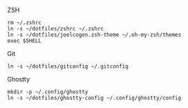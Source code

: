 ZSH

    rm ~/.zshrc
    ln -s ~/dotfiles/zshrc ~/.zshrc
    ln -s ~/dotfiles/joelcogen.zsh-theme ~/.oh-my-zsh/themes
    exec $SHELL

Git

    ln -s ~/dotfiles/gitconfig ~/.gitconfig

Ghostty

    mkdir -p ~/.config/ghostty
    ln -s ~/dotfiles/ghostty-config ~/.config/ghostty/config

